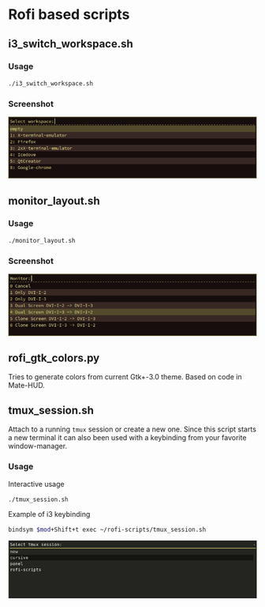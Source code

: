 # Rofi based scripts


## i3_switch_workspace.sh

### Usage

```bash
./i3_switch_workspace.sh
```
### Screenshot

![I3 Workspace Switcher](i3_switch_workspace.png)

## monitor_layout.sh

### Usage

```bash
./monitor_layout.sh
```
### Screenshot

![Monitor Layout](monitor_layout.png)

## rofi_gtk_colors.py

Tries to generate colors from current Gtk+-3.0 theme.
Based on code in Mate-HUD.

## tmux_session.sh

Attach to a running `tmux` session or create a new one.
Since this script starts a new terminal it can also been used with a keybinding from your favorite window-manager.

### Usage

Interactive usage
```bash
./tmux_session.sh
```

Example of i3 keybinding
```bash
bindsym $mod+Shift+t exec ~/rofi-scripts/tmux_session.sh
```

![Tmux Session](tmux_session.png)
